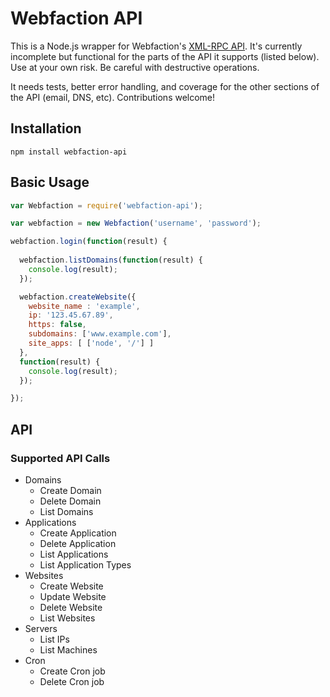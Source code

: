 # Webfaction API

This is a Node.js wrapper for Webfaction's [XML-RPC API](http://docs.webfaction.com/xmlrpc-api/). It's currently incomplete but functional for the parts of the API it supports (listed below). Use at your own risk. Be careful with destructive operations.

It needs tests, better error handling, and coverage for the other sections of the API (email, DNS, etc). Contributions welcome!

## Installation
```
npm install webfaction-api
```

## Basic Usage

```javascript
var Webfaction = require('webfaction-api');

var webfaction = new Webfaction('username', 'password');

webfaction.login(function(result) {
  
  webfaction.listDomains(function(result) {
    console.log(result);
  });

  webfaction.createWebsite({
    website_name : 'example',
    ip: '123.45.67.89',
    https: false,
    subdomains: ['www.example.com'],
    site_apps: [ ['node', '/'] ]
  },
  function(result) {
    console.log(result);
  });

});
```

## API

### Supported API Calls

* Domains
    * Create Domain
    * Delete Domain
    * List Domains
* Applications
    * Create Application
    * Delete Application
    * List Applications
    * List Application Types
* Websites
    * Create Website
    * Update Website
    * Delete Website
    * List Websites
* Servers
    * List IPs
    * List Machines
* Cron
    * Create Cron job
    * Delete Cron job
